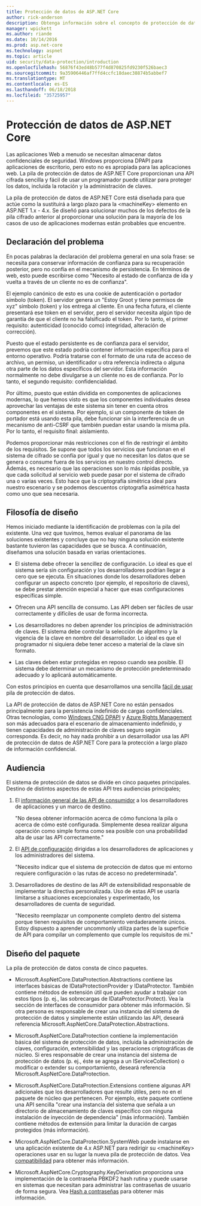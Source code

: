 ```yaml
---
title: Protección de datos de ASP.NET Core
author: rick-anderson
description: Obtenga información sobre el concepto de protección de datos y los principios de diseño de las API de protección de datos de ASP.NET Core.
manager: wpickett
ms.author: riande
ms.date: 10/14/2016
ms.prod: asp.net-core
ms.technology: aspnet
ms.topic: article
uid: security/data-protection/introduction
ms.openlocfilehash: 56876f43ed48b577f4d870825fd9230f526baec3
ms.sourcegitcommit: 9a35906446af7ffd4ccfc18daec38874b5abbef7
ms.translationtype: MT
ms.contentlocale: es-ES
ms.lasthandoff: 06/18/2018
ms.locfileid: "35725957"
---
```

# <a name="aspnet-core-data-protection"></a>Protección de datos de ASP.NET Core

Las aplicaciones Web a menudo se necesitan almacenar datos confidenciales de seguridad. Windows proporciona DPAPI para aplicaciones de escritorio, pero esto no es apropiada para las aplicaciones web. La pila de protección de datos de ASP.NET Core proporcionan una API cifrada sencilla y fácil de usar un programador puede utilizar para proteger los datos, incluida la rotación y la administración de claves.

La pila de protección de datos de ASP.NET Core está diseñada para que actúe como la sustituirá a largo plazo para la &lt;machineKey&gt; elemento en ASP.NET 1.x - 4.x. Se diseñó para solucionar muchos de los defectos de la pila cifrado anterior al proporcionar una solución para la mayoría de los casos de uso de aplicaciones modernas están probables que encuentre.

## <a name="problem-statement"></a>Declaración del problema

En pocas palabras la declaración del problema general en una sola frase: se necesita para conservar información de confianza para su recuperación posterior, pero no confía en el mecanismo de persistencia. En términos de web, esto puede escribirse como "Necesito al estado de confianza de ida y vuelta a través de un cliente no es de confianza".

El ejemplo canónico de esto es una cookie de autenticación o portador símbolo (token). El servidor genera un "Estoy Groot y tiene permisos de xyz" símbolo (token) y los entrega al cliente. En una fecha futura, el cliente presentará ese token en el servidor, pero el servidor necesita algún tipo de garantía de que el cliente no ha falsificado el token. Por lo tanto, el primer requisito: autenticidad (conocido como) integridad, alteración de corrección).

Puesto que el estado persistente es de confianza para el servidor, prevemos que este estado podría contener información específica para el entorno operativo. Podría tratarse con el formato de una ruta de acceso de archivo, un permiso, un identificador u otra referencia indirecta o alguna otra parte de los datos específicos del servidor. Esta información normalmente no debe divulgarse a un cliente no es de confianza. Por lo tanto, el segundo requisito: confidencialidad.

Por último, puesto que están dividida en componentes de aplicaciones modernas, lo que hemos visto es que los componentes individuales desea aprovechar las ventajas de este sistema sin tener en cuenta otros componentes en el sistema. Por ejemplo, si un componente de token de portador está usando esta pila, debe funcionar sin la interferencia de un mecanismo de anti-CSRF que también puedan estar usando la misma pila. Por lo tanto, el requisito final: aislamiento.

Podemos proporcionar más restricciones con el fin de restringir el ámbito de los requisitos. Se supone que todos los servicios que funcionan en el sistema de cifrado se confía por igual y que no necesitan los datos que se genera o consume fuera de los servicios en nuestro control directo. Además, es necesario que las operaciones son lo más rápidas posible, ya que cada solicitud al servicio web puede pasar por el sistema de cifrado una o varias veces. Esto hace que la criptografía simétrica ideal para nuestro escenario y se podemos descuentos criptografía asimétrica hasta como uno que sea necesaria.

## <a name="design-philosophy"></a>Filosofía de diseño

Hemos iniciado mediante la identificación de problemas con la pila del existente. Una vez que tuvimos, hemos evaluar el panorama de las soluciones existentes y concluye que no hay ninguna solución existente bastante tuvieron las capacidades que se busca. A continuación, diseñamos una solución basada en varias orientaciones.

* El sistema debe ofrecer la sencillez de configuración. Lo ideal es que el sistema sería sin configuración y los desarrolladores podrían llegar a cero que se ejecuta. En situaciones donde los desarrolladores deben configurar un aspecto concreto (por ejemplo, el repositorio de claves), se debe prestar atención especial a hacer que esas configuraciones específicas simple.

* Ofrecen una API sencilla de consumo. Las API deben ser fáciles de usar correctamente y difíciles de usar de forma incorrecta.

* Los desarrolladores no deben aprender los principios de administración de claves. El sistema debe controlar la selección de algoritmo y la vigencia de la clave en nombre del desarrollador. Lo ideal es que el programador ni siquiera debe tener acceso a material de la clave sin formato.

* Las claves deben estar protegidas en reposo cuando sea posible. El sistema debe determinar un mecanismo de protección predeterminado adecuado y lo aplicará automáticamente.

Con estos principios en cuenta que desarrollamos una sencilla [fácil de usar](xref:security/data-protection/using-data-protection) pila de protección de datos.

La API de protección de datos de ASP.NET Core no están pensados principalmente para la persistencia indefinido de cargas confidenciales. Otras tecnologías, como [Windows CNG DPAPI](https://msdn.microsoft.com/library/windows/desktop/hh706794%28v=vs.85%29.aspx) y [Azure Rights Management](https://docs.microsoft.com/rights-management/) son más adecuados para el escenario de almacenamiento indefinido, y tienen capacidades de administración de claves seguro según corresponda. Es decir, no hay nada prohibir a un desarrollador usa las API de protección de datos de ASP.NET Core para la protección a largo plazo de información confidencial.

## <a name="audience"></a>Audiencia

El sistema de protección de datos se divide en cinco paquetes principales. Destino de distintos aspectos de estas API tres audiencias principales;

1. El [información general de las API de consumidor](xref:security/data-protection/consumer-apis/overview) a los desarrolladores de aplicaciones y un marco de destino.

   "No desea obtener información acerca de cómo funciona la pila o acerca de cómo esté configurada. Simplemente desea realizar alguna operación como simple forma como sea posible con una probabilidad alta de usar las API correctamente."

2. El [API de configuración](xref:security/data-protection/configuration/overview) dirigidas a los desarrolladores de aplicaciones y los administradores del sistema.

   "Necesito indicar que el sistema de protección de datos que mi entorno requiere configuración o las rutas de acceso no predeterminada".

3. Desarrolladores de destino de las API de extensibilidad responsable de implementar la directiva personalizada. Uso de estas API se usaría limitarse a situaciones excepcionales y experimentado, los desarrolladores de cuenta de seguridad.

   "Necesito reemplazar un componente completo dentro del sistema porque tienen requisitos de comportamiento verdaderamente únicos. Estoy dispuesto a aprender uncommonly utiliza partes de la superficie de API para compilar un complemento que cumple los requisitos de mi."

## <a name="package-layout"></a>Diseño del paquete

La pila de protección de datos consta de cinco paquetes.

* Microsoft.AspNetCore.DataProtection.Abstractions contiene las interfaces básicas de IDataProtectionProvider y IDataProtector. También contiene métodos de extensión útil que pueden ayudar a trabajar con estos tipos (p. ej., las sobrecargas de IDataProtector.Protect). Vea la sección de interfaces de consumidor para obtener más información. Si otra persona es responsable de crear una instancia del sistema de protección de datos y simplemente están utilizando las API, deseará referencia Microsoft.AspNetCore.DataProtection.Abstractions.

* Microsoft.AspNetCore.DataProtection contiene la implementación básica del sistema de protección de datos, incluida la administración de claves, configuración, extensibilidad y las operaciones criptográficas de núcleo. Si eres responsable de crear una instancia del sistema de protección de datos (p. ej., éste se agrega a un IServiceCollection) o modificar o extender su comportamiento, deseará referencia Microsoft.AspNetCore.DataProtection.

* Microsoft.AspNetCore.DataProtection.Extensions contiene algunas API adicionales que los desarrolladores que resulte útiles, pero no en el paquete de núcleo que pertenecen. Por ejemplo, este paquete contiene una API sencilla "crear una instancia del sistema que señala a un directorio de almacenamiento de claves específico con ninguna instalación de inyección de dependencia" (más información). También contiene métodos de extensión para limitar la duración de cargas protegidos (más información).

* Microsoft.AspNetCore.DataProtection.SystemWeb puede instalarse en una aplicación existente de 4.x ASP.NET para redirigir su &lt;machineKey&gt; operaciones usar en su lugar la nueva pila de protección de datos. Vea [compatibilidad](xref:security/data-protection/compatibility/replacing-machinekey#compatibility-replacing-machinekey) para obtener más información.

* Microsoft.AspNetCore.Cryptography.KeyDerivation proporciona una implementación de la contraseña PBKDF2 hash rutina y puede usarse en sistemas que necesitan para administrar las contraseñas de usuario de forma segura. Vea [Hash a contraseñas](xref:security/data-protection/consumer-apis/password-hashing) para obtener más información.
